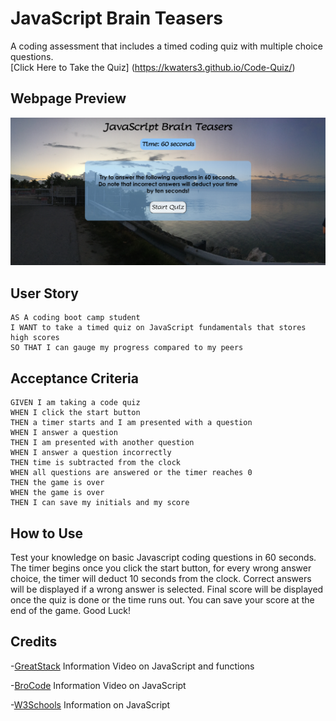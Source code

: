 # JavaScript Brain Teasers
A coding assessment that includes a timed coding quiz with multiple choice questions. 
<br>
[Click Here to Take the Quiz] (https://kwaters3.github.io/Code-Quiz/)

## Webpage Preview
![Screenshot](Assets/Images/Screenshot_2023-08-09_14-49-44.png)

## User Story

```
AS A coding boot camp student
I WANT to take a timed quiz on JavaScript fundamentals that stores high scores
SO THAT I can gauge my progress compared to my peers
```

## Acceptance Criteria

```
GIVEN I am taking a code quiz
WHEN I click the start button
THEN a timer starts and I am presented with a question
WHEN I answer a question
THEN I am presented with another question
WHEN I answer a question incorrectly
THEN time is subtracted from the clock
WHEN all questions are answered or the timer reaches 0
THEN the game is over
WHEN the game is over
THEN I can save my initials and my score
```

## How to Use

Test your knowledge on basic Javascript coding questions in 60 seconds. 
The timer begins once you click the start button, for every wrong answer choice, the timer will deduct 10 seconds from the clock. 
Correct answers will be displayed if a wrong answer is selected. 
Final score will be displayed once the quiz is done or the time runs out. 
You can save your score at the end of the game. 
Good Luck!


## Credits

-[GreatStack](https://www.youtube.com/watch?v=PBcqGxrr9g8) Information Video on JavaScript and functions

-[BroCode](https://www.youtube.com/watch?v=8dWL3wF_OMw&t=2499s) Information Video on JavaScript

-[W3Schools](https://www.w3schools.com/js/default.asp) Information on JavaScript 
